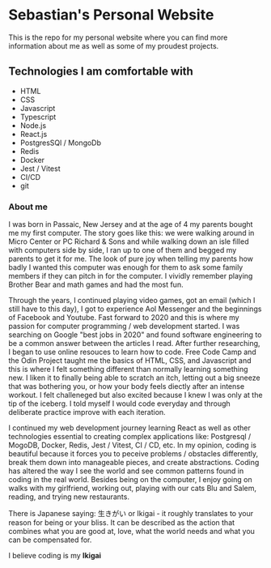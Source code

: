 # Sebastian's Personal Website

This is the repo for my personal website where you can find more information
about me as well as some of my proudest projects.

## Technologies I am comfortable with
- HTML
- CSS
- Javascript
- Typescript
- Node.js
- React.js
- PostgresSQl / MongoDb
- Redis 
- Docker
- Jest / Vitest
- CI/CD
- git

### About me

I was born in Passaic, New Jersey and at the age of 4 my parents
bought me my first computer. The story goes like this: we were
walking around in Micro Center or PC Richard & Sons and while
walking down an isle filled with computers side by side, I ran up
to one of them and begged my parents to get it for me. The look of
pure joy when telling my parents how badly I wanted this computer
was enough for them to ask some family members if they can pitch
in for the computer. I vividly remember playing Brother Bear and
math games and had the most fun.


Through the years, I continued playing video games, got an email
        (which I still have to this day), I got to experience Aol
        Messenger and the beginnings of Facebook and Youtube. Fast forward
        to 2020 and this is where my passion for computer programming /
        web development started. I was searching on Google "best jobs in
        2020" and found software engineering to be a common answer between
        the articles I read. After further researching, I began to use
        online resouces to learn how to code. Free Code Camp and the Odin
        Project taught me the basics of HTML, CSS, and Javascript and this
        is where I felt something different than normally learning
        something new. I liken it to finally being able to scratch an
        itch, letting out a big sneeze that was bothering you, or how your
        body feels diectly after an intense workout. I felt challeneged
        but also excited because I knew I was only at the tip of the
        iceberg. I told myself I would code everyday and through
        deliberate practice improve with each iteration.

I continued my web development journey learning React as well as
        other technologies essential to creating complex applications
        like: Postgresql / MogoDB, Docker, Redis, Jest / Vitest, CI / CD,
        etc. In my opinion, coding is beautiful because it forces you to
        peceive problems / obstacles differently, break them down into
        manageable pieces, and create abstractions. Coding has altered the
        way I see the world and see common patterns found in coding in the
        real world. Besides being on the computer, I enjoy going on walks
        with my girlfriend, working out, playing with our cats Blu and
        Salem, reading, and trying new restaurants.


There is Japanese saying: 生きがい or Ikigai - it roughly
        translates to your reason for being or your bliss. It can be
        described as the action that combines what you are good at, love,
        what the world needs and what you can be compensated for.

I believe coding is my **Ikigai**
















